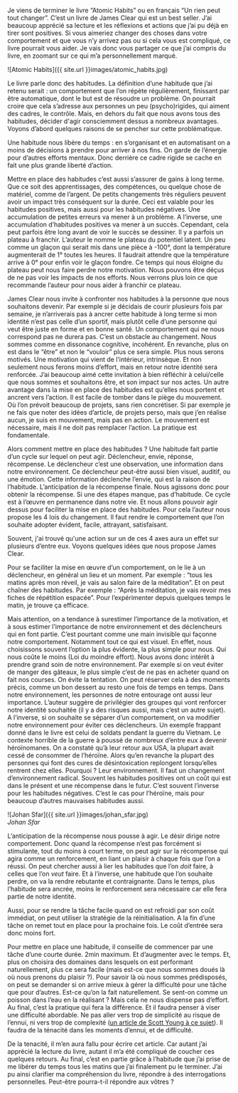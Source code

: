 Je viens de terminer le livre “Atomic Habits” ou en français “Un rien peut tout changer”. 
C’est un livre de James Clear qui est un best seller. 
J’ai beaucoup apprécié sa lecture et les réflexions et actions que j’ai pu déjà en tirer sont positives. 
Si vous aimeriez changer des choses dans votre comportement et que vous n’y arrivez pas ou si cela vous est compliqué, ce livre pourrait vous aider. 
Je vais donc vous partager ce que j’ai compris du livre, en zoomant sur ce qui m’a personnellement marqué. 

![Atomic Habits]({{ site.url }}images/atomic_habits.jpg)

Le livre parle donc des habitudes. 
La définition d’une habitude que j’ai retenu serait : un comportement que l’on répète régulièrement, finissant par être automatique, dont le but est de résoudre un problème. 
On pourrait croire que cela s’adresse aux personnes un peu (psycho)rigides, qui aiment des cadres, le contrôle. 
Mais, en dehors du fait que nous avons tous des habitudes, décider d'agir consciemment dessus a nombreux avantages. 
Voyons d’abord quelques raisons de se pencher sur cette problématique. 

Une habitude nous libère du temps : en s’organisant et en automatisant on a moins de décisions à prendre pour arriver à nos fins.
On garde de l’énergie pour d’autres efforts mentaux. 
Donc derrière ce cadre rigide se cache en fait une plus grande liberté d’action. 

Mettre en place des habitudes c’est aussi s’assurer de gains à long terme.
Que ce soit des apprentissages, des compétences, ou quelque chose de matériel, comme de l’argent.
De petits changements très réguliers peuvent avoir un impact très conséquent sur la durée.
Ceci est valable pour les habitudes positives, mais aussi pour les habitudes négatives.
Une accumulation de petites erreurs va mener à un problème.
A l’inverse, une accumulation d’habitudes positives va mener à un succès.
Cependant, cela peut parfois être long avant de voir le succès se dessiner.
Il y a parfois un plateau à franchir.
L’auteur le nomme le plateau du potentiel latent.
Un peu comme un glaçon qui serait mis dans une pièce à -100°, dont la température augmenterait de 1° toutes les heures.
Il faudrait attendre que la température arrive à 0° pour enfin voir le glaçon fondre.
Ce temps qui nous éloigne du plateau peut nous faire perdre notre motivation.
Nous pouvons être déçus de ne pas voir les impacts de nos efforts.
Nous verrons plus loin ce que recommande l’auteur pour nous aider à franchir ce plateau. 

James Clear nous invite à confronter nos habitudes à la personne que nous souhaitons devenir.
Par exemple si je décidais de courir plusieurs fois par semaine, je n’arriverais pas à ancrer cette habitude à long terme si mon identité n’est pas celle d’un sportif, mais plutôt celle d’une personne qui veut être juste en forme et en bonne santé.
Un comportement qui ne nous correspond pas ne durera pas.
C’est un obstacle au changement.
Nous sommes comme en dissonance cognitive, incohérent.
En revanche, plus on est dans le “être” et non le “vouloir” plus ce sera simple.
Plus nous serons motivés.
Une motivation qui vient de l’intérieur, intrinsèque.
Et non seulement nous ferons moins d’effort, mais en retour notre identité sera renforcée.
J’ai beaucoup aimé cette invitation à bien réfléchir à celui/celle que nous sommes et souhaitons être, et son impact sur nos actes. 
Un autre avantage dans la mise en place des habitudes est qu’elles nous portent et ancrent vers l’action.
Il est facile de tomber dans le piège du mouvement.
Où l’on prévoit beaucoup de projets, sans rien concrétiser.
Si par exemple je ne fais que noter des idées d’article, de projets perso, mais que j’en réalise aucun, je suis en mouvement, mais pas en action.
Le mouvement est nécessaire, mais il ne doit pas remplacer l’action.
La pratique est fondamentale. 

Alors comment mettre en place des habitudes ? 
Une habitude fait partie d’un cycle sur lequel on peut agir. 
Déclencheur, envie, réponse, récompense. 
Le déclencheur c’est une observation, une information dans notre environnement.
Ce déclencheur peut-être aussi bien visuel, auditif, ou une émotion.
Cette information déclenche l’envie, qui est la raison de l’habitude.
L’anticipation de la récompense finale.
Nous agissons donc pour obtenir la récompense.
Si une des étapes manque, pas d’habitude.
Ce cycle est à l’œuvre en permanence dans notre vie.
Et nous allons pouvoir agir dessus pour faciliter la mise en place des habitudes.
Pour cela l’auteur nous propose les 4 lois du changement.
Il faut rendre le comportement que l’on souhaite adopter évident, facile, attrayant, satisfaisant. 

Souvent, j'ai trouvé qu'une action sur un de ces 4 axes aura un effet sur plusieurs d’entre eux.
Voyons quelques idées que nous propose James Clear. 

Pour se faciliter la mise en œuvre d’un comportement, on le lie à un déclencheur, en général un lieu et un moment.
Par exemple : “tous les matins après mon réveil, je vais au salon faire de la méditation”.
Et on peut chaîner des habitudes.
Par exemple : “Après la méditation, je vais revoir mes fiches de répétition espacée”.
Pour l’expérimenter depuis quelques temps le matin, je trouve ça efficace. 

Mais attention, on a tendance à surestimer l’importance de la motivation, et à sous estimer l’importance de notre environnement et des déclencheurs qui en font partie.
C’est pourtant comme une main invisible qui façonne notre comportement.
Notamment tout ce qui est visuel.
En effet, nous choisissons souvent l’option la plus évidente, la plus simple pour nous.
Qui nous coûte le moins (Loi du moindre effort).
Nous avons donc intérêt à prendre grand soin de notre environnement.
Par exemple si on veut éviter de manger des gâteaux, le plus simple c’est de ne pas en acheter quand on fait nos courses.
On évite la tentation.
On peut réserver cela à des moments précis, comme un bon dessert au resto une fois de temps en temps.
Dans notre environnement, les personnes de notre entourage ont aussi leur importance.
L’auteur suggère de privilégier des groupes qui vont renforcer notre identité souhaitée (il y a des risques aussi, mais c’est un autre sujet). 
A l’inverse, si on souhaite se séparer d’un comportement, on va modifier notre environnement pour éviter ces déclencheurs.
Un exemple frappant donné dans le livre est celui de soldats pendant la guerre du Vietnam.
Le contexte horrible de la guerre à poussé de nombreux d’entre eux à devenir héroïnomanes.
On a constaté qu’à leur retour aux USA, la plupart avait cessé de consommer de l’héroïne.
Alors qu’en revanche la plupart des personnes qui font des cures de désintoxication replongent lorsqu’elles rentrent chez elles.
Pourquoi ? 
Leur environnement.
Il faut un changement d’environnement radical.
Souvent les habitudes positives ont un coût qui est dans le présent et une récompense dans le futur.
C’est souvent l’inverse pour les habitudes négatives.
C’est le cas pour l’héroïne, mais pour beaucoup d’autres mauvaises habitudes aussi.

![Johan Sfar]({{ site.url }}images/johan_sfar.jpg)  
*Johan Sfar*

L’anticipation de la récompense nous pousse à agir.
Le désir dirige notre comportement.
Donc quand la récompense n’est pas forcément si stimulante, tout du moins à court terme, on peut agir sur la récompense qui agira comme un renforcement, en liant un plaisir à chaque fois que l’on a réussi.
On peut chercher aussi à lier les habitudes que l’on *doit* faire, à celles que l’on *veut* faire.
Et à l’inverse, une habitude que l’on souhaite perdre, on va la rendre rebutante et contraignante.
Dans le temps, plus l’habitude sera ancrée, moins le renforcement sera nécessaire car elle fera partie de notre identité. 

Aussi, pour se rendre la tâche facile quand on est refroidi par son coût immédiat, on peut utiliser la stratégie de la réinitialisation.
A la fin d’une tâche on remet tout en place pour la prochaine fois.
Le coût d’entrée sera donc moins fort. 

Pour mettre en place une habitude, il conseille de commencer par une tâche d’une courte durée. 
2min maximum.
Et d’augmenter avec le temps.
Et, plus on choisira des domaines dans lesquels on est performant naturellement, plus ce sera facile (mais est-ce que nous sommes doués là où nous prenons du plaisir ?).
Pour savoir là où nous sommes prédisposés, on peut se demander si on arrive mieux à gérer la difficulté pour une tâche que pour d’autres.
Est-ce qu’on la fait naturellement.
Se sent-on comme un poisson dans l’eau en la réalisant ? 
Mais cela ne nous dispense pas d’effort.
Au final, c’est la pratique qui fera la différence.
Et il faudra penser à viser une difficulté abordable.
Ne pas aller vers trop de simplicité au risque de l’ennui, ni vers trop de complexité ([un article de Scott Young à ce sujet](https://www.scotthyoung.com/blog/2022/07/05/85-percent-rule/)).
Il faudra de la ténacité dans les moments d’ennui, et de difficulté. 

De la tenacité, il m’en aura fallu pour écrire cet article.
Car autant j’ai apprécié la lecture du livre, autant il m’a été compliqué de coucher ces quelques retours.
Au final, c’est en partie grâce à l’habitude que j’ai prise de me libérer du temps tous les matins que j’ai finalement pu le terminer.
J’ai pu ainsi clarifier ma compréhension du livre, répondre à des interrogations personnelles.
Peut-être pourra-t-il répondre aux vôtres ?